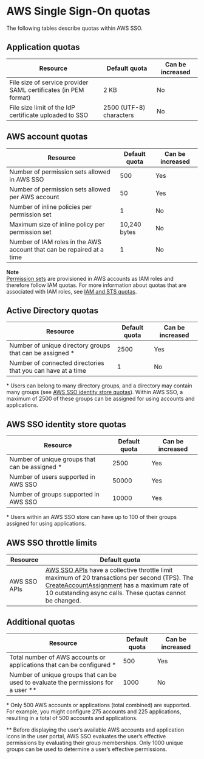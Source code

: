 # AWS Single Sign\-On quotas<a name="limits"></a>

The following tables describe quotas within AWS SSO\. 

## Application quotas<a name="applicationlimits"></a>


| Resource | Default quota | Can be increased | 
| --- | --- | --- | 
|  File size of service provider SAML certificates \(in PEM format\)  | 2 KB | No | 
| File size limit of the IdP certificate uploaded to SSO | 2500 \(UTF\-8\) characters | No | 

## AWS account quotas<a name="awsaccountlimits"></a>


| Resource | Default quota | Can be increased | 
| --- | --- | --- | 
| Number of permission sets allowed in AWS SSO | 500 | Yes | 
| Number of permission sets allowed per AWS account | 50 | Yes | 
| Number of inline policies per permission set | 1 | No | 
| Maximum size of inline policy per permission set | 10,240 bytes | No | 
|  Number of IAM roles in the AWS account that can be repaired at a time  | 1 | No | 

**Note**  
[Permission sets](permissionsetsconcept.md) are provisioned in AWS accounts as IAM roles and therefore follow IAM quotas\. For more information about quotas that are associated with IAM roles, see [IAM and STS quotas](https://docs.aws.amazon.com/IAM/latest/UserGuide/reference_iam-quotas.html)\. 

## Active Directory quotas<a name="connecteddirectorylimits"></a>


| Resource | Default quota | Can be increased | 
| --- | --- | --- | 
|  Number of unique directory groups that can be assigned \*  | 2500 | Yes | 
|  Number of connected directories that you can have at a time  | 1 | No | 

\* Users can belong to many directory groups, and a directory may contain many groups \(see [AWS SSO identity store quotas](#ssodirectorylimits)\)\. Within AWS SSO, a maximum of 2500 of these groups can be assigned for using accounts and applications\.

## AWS SSO identity store quotas<a name="ssodirectorylimits"></a>


| Resource | Default quota | Can be increased | 
| --- | --- | --- | 
|  Number of unique groups that can be assigned \*  | 2500 | Yes | 
|  Number of users supported in AWS SSO  | 50000 | Yes | 
| Number of groups supported in AWS SSO | 10000 | Yes | 

\* Users within an AWS SSO store can have up to 100 of their groups assigned for using applications\.

## AWS SSO throttle limits<a name="ssothrottlelimits"></a>


| Resource | Default quota | 
| --- | --- | 
| AWS SSO APIs | [AWS SSO APIs](https://docs.aws.amazon.com/singlesignon/latest/APIReference/API_Operations.html) have a collective throttle limit maximum of 20 transactions per second \(TPS\)\. The [CreateAccountAssignment](https://docs.aws.amazon.com/singlesignon/latest/APIReference/API_CreateAccountAssignment.html) has a maximum rate of 10 outstanding async calls\. These quotas cannot be changed\. | 

## Additional quotas<a name="additionallimits"></a>


| Resource | Default quota | Can be increased | 
| --- | --- | --- | 
|  Total number of AWS accounts or applications that can be configured \*  | 500 | Yes | 
|  Number of unique groups that can be used to evaluate the permissions for a user \*\*  | 1000 | No | 

\* Only 500 AWS accounts or applications \(total combined\) are supported\. For example, you might configure 275 accounts and 225 applications, resulting in a total of 500 accounts and applications\.

\*\* Before displaying the user’s available AWS accounts and application icons in the user portal, AWS SSO evaluates the user’s effective permissions by evaluating their group memberships\. Only 1000 unique groups can be used to determine a user’s effective permissions\.